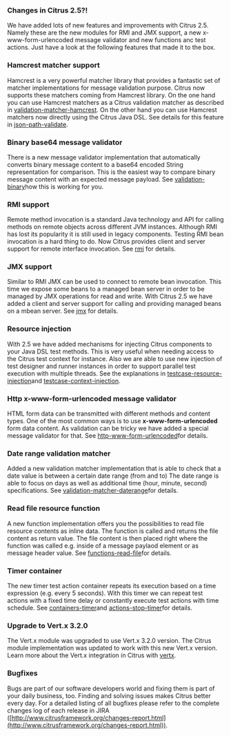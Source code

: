 ### Changes in Citrus 2.5?!

We have added lots of new features and improvements with Citrus 2.5. Namely these are the new modules for RMI and JMX support, a new x-www-form-urlencoded message validator and new functions anc test actions. Just have a look at the following features that made it to the box.

### Hamcrest matcher support

Hamcrest is a very powerful matcher library that provides a fantastic set of matcher implementations for message validation purpose. Citrus now supports these matchers coming from Hamcrest library. On the one hand you can use Hamcrest matchers as a Citrus validation matcher as described in [validation-matcher-hamcrest](validation-matcher-hamcrest). On the other hand you can use Hamcrest matchers now directly using the Citrus Java DSL. See details for this feature in [json-path-validate](json-path-validate).

### Binary base64 message validator

There is a new message validator implementation that automatically converts binary message content to a base64 encoded String representation for comparison. This is the easiest way to compare binary message content with an expected message payload. See [validation-binary](validation-binary)how this is working for you.

### RMI support

Remote method invocation is a standard Java technology and API for calling methods on remote objects across different JVM instances. Although RMI has lost its popularity it is still used in legacy components. Testing RMI bean invocation is a hard thing to do. Now Citrus provides client and server support for remote interface invocation. See [rmi](rmi) for details.

### JMX support

Similar to RMI JMX can be used to connect to remote bean invocation. This time we expose some beans to a managed bean server in order to be managed by JMX operations for read and write. With Citrus 2.5 we have added a client and server support for calling and providing managed beans on a mbean server. See [jmx](jmx) for details.

### Resource injection

With 2.5 we have added mechanisms for injecting Citrus components to your Java DSL test methods. This is very useful when needing access to the Citrus test context for instance. Also we are able to use new injection of test designer and runner instances in order to support parallel test execution with multiple threads. See the explanations in [testcase-resource-injection](testcase-resource-injection)and [testcase-context-injection](testcase-context-injection).

### Http x-www-form-urlencoded message validator

HTML form data can be transmitted with different methods and content types. One of the most common ways is to use **x-www-form-urlencoded** form data content. As validation can be tricky we have added a special message validator for that. See [http-www-form-urlencoded](http-www-form-urlencoded)for details.

### Date range validation matcher

Added a new validation matcher implementation that is able to check that a date value is between a certain date range (from and to) The date range is able to focus on days as well as additional time (hour, minute, second) specifications. See [validation-matcher-daterange](validation-matcher-daterange)for details.

### Read file resource function

A new function implementation offers you the possibilities to read file resource contents as inline data. The function is called and returns the file content as return value. The file content is then placed right where the function was called e.g. inside of a message paylaod element or as message header value. See [functions-read-file](functions-read-file)for details.

### Timer container

The new timer test action container repeats its execution based on a time expression (e.g. every 5 seconds). With this timer we can repeat test actions with a fixed time delay or constantly execute test actions with time schedule. See [containers-timer](containers-timer)and [actions-stop-timer](actions-stop-timer)for details.

### Upgrade to Vert.x 3.2.0

The Vert.x module was upgraded to use Vert.x 3.2.0 version. The Citrus module implementation was updated to work with this new Vert.x version. Learn more about the Vert.x integration in Citrus with [vertx](vertx).

### Bugfixes

Bugs are part of our software developers world and fixing them is part of your daily business, too. Finding and solving issues makes Citrus better every day. For a detailed listing of all bugfixes please refer to the complete changes log of each release in JIRA ([http://www.citrusframework.org/changes-report.html](http://www.citrusframework.org/changes-report.html)).

